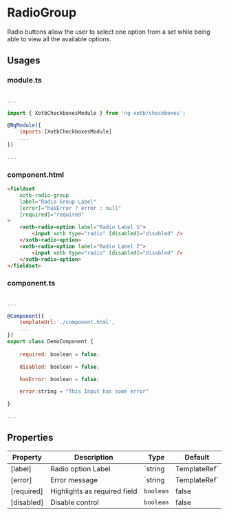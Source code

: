 # RadioGroup

Radio buttons allow the user to select one option from a set while being able to view all the available options.


## Usages

### module.ts
```javascript

...

import { XotbCheckboxesModule } from 'ng-xotb/checkboxes';

@NgModule({
    imports:[XotbCheckboxesModule]
    ...
})

...
```

### component.html
```html
<fieldset
    xotb-radio-group
    label="Radio Group Label"
    [error]="hasError ? error : null"
    [required]="required"
>
    <xotb-radio-option label="Radio Label 1">
        <input xotb type="radio" [disabled]="disabled" />
    </xotb-radio-option>
    <xotb-radio-option label="Radio Label 2">
        <input xotb type="radio" [disabled]="disabled" />
    </xotb-radio-option>
</fieldset>
```

### component.ts
```javascript

...

@Component({
    templateUrl:'./component.html',
    ...
})
export class DemoComponent {
    
    required: boolean = false;

    disabled: boolean = false;

    hasError: boolean = false;

    error:string = "This Input has some error"

}

...
```

## Properties <xotb-radio-group>

| Property | Description | Type | Default |
| --- | --- | --- | --- |
| [label] | Radio option Label | `string|TemplateRef` | |
| [error] | Error message | `string|TemplateRef`| |
| [required] | Highlights as required field | `boolean` | false |
| [disabled] | Disable control | `boolean` | false | 